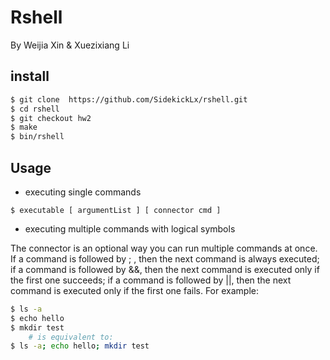 # Rshell
By Weijia Xin & Xuezixiang Li





## install

```bash
$ git clone  https://github.com/SidekickLx/rshell.git
$ cd rshell
$ git checkout hw2
$ make
$ bin/rshell

```
## Usage
-  executing single commands

`$ executable [ argumentList ] [ connector cmd ]`

- executing multiple commands with logical symbols

The connector is an optional way you can run multiple commands at once. If a command is followed by ; , then the next command is always executed; if a command is followed by &&, then the next command is executed only if the first one succeeds; if a command is followed by ||, then the next command is executed only if the first one fails. 
For example:
```bash
$ ls -a
$ echo hello
$ mkdir test
	# is equivalent to:
$ ls -a; echo hello; mkdir test
```
